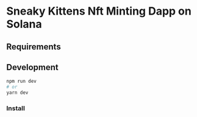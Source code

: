# Sneaky Kittens Nft Minting Dapp on Solana

## Requirements

## Development

```bash
npm run dev
# or
yarn dev
```

### Install
